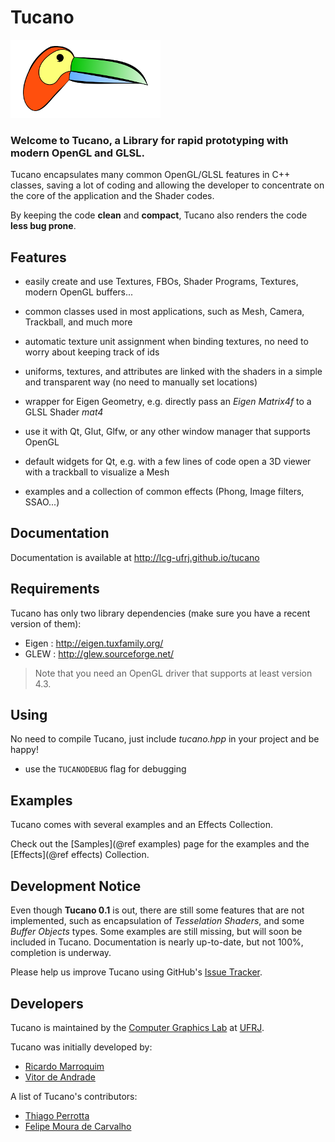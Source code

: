 Tucano
======

![tucano](tucano.png)

### Welcome to Tucano, a Library for rapid prototyping with modern OpenGL and GLSL.

Tucano encapsulates many common OpenGL/GLSL features in C++ classes, saving a lot of coding and allowing the developer to concentrate on the core of the application and the Shader codes.

By keeping the code **clean** and **compact**, Tucano also renders the code **less bug prone**.

## Features

* easily create and use Textures, FBOs, Shader Programs, Textures, modern OpenGL buffers...

* common classes used in most applications, such as Mesh, Camera, Trackball, and much more

* automatic texture unit assignment when binding textures, no need to worry about keeping track of ids

* uniforms, textures, and attributes are linked with the shaders in a simple and transparent way (no need to manually set locations)

* wrapper for Eigen Geometry, e.g. directly pass an *Eigen Matrix4f* to a GLSL Shader *mat4*

* use it with Qt, Glut, Glfw, or any other window manager that supports OpenGL

* default widgets for Qt, e.g. with a few lines of code open a 3D viewer with a trackball to visualize a Mesh

* examples and a collection of common effects (Phong, Image filters, SSAO...)

## Documentation

Documentation is available at http://lcg-ufrj.github.io/tucano


## Requirements

Tucano has only two library dependencies (make sure you have a recent version of them):

* Eigen : http://eigen.tuxfamily.org/
* GLEW : http://glew.sourceforge.net/
  
> Note that you need an OpenGL driver that supports at least version 4.3.

## Using

No need to compile Tucano, just include *tucano.hpp* in your project and be happy!

* use the `TUCANODEBUG` flag for debugging

## Examples

Tucano comes with several examples and an Effects Collection.

Check out the [Samples](@ref examples) page for the examples and the [Effects](@ref effects) Collection.

## Development Notice

Even though **Tucano 0.1** is out, there are still some features that are not implemented, such as encapsulation of 
*Tesselation Shaders*, and some *Buffer Objects* types. Some examples are still missing, but will soon be included in Tucano. Documentation is nearly up-to-date, but not 100%, completion is underway.

Please help us improve Tucano using GitHub's [Issue Tracker](https://github.com/LCG-UFRJ/tucano/issues/).

## Developers

Tucano is maintained by the [Computer Graphics Lab](http://www.lcg.ufrj.br) at [UFRJ](http://www.ufrj.br).

Tucano was initially developed by:

- [Ricardo Marroquim](http://www.lcg.ufrj.br/Members/ricardo)
- [Vitor de Andrade](http://www.lcg.ufrj.br/Members/vitorandrade)

A list of Tucano's contributors:

- [Thiago Perrotta](http://www.lcg.ufrj.br/Members/thiago)
- [Felipe Moura de Carvalho](http://www.lcg.ufrj.br/Members/fmc)
